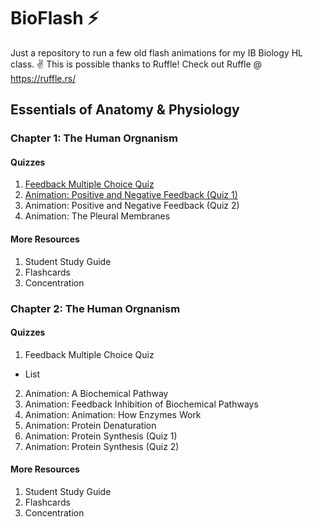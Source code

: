 # BioFlash ⚡
Just a repository to run a few old flash animations for my IB Biology HL class. ✌️
This is possible thanks to Ruffle! Check out Ruffle @ https://ruffle.rs/

## Essentials of Anatomy & Physiology
### Chapter 1: The Human Orgnanism

#### Quizzes
1. [Feedback Multiple Choice Quiz](https://highered.mheducation.com/sites/0072943696/student_view0/chapter1/feedback_multiple_choice_quiz.html)
2. [Animation: Positive and Negative Feedback (Quiz 1)](https://highered.mheducation.com/sites/0072943696/student_view0/chapter1/animation__positive_and_negative_feedback__quiz_1_.html)
3. Animation: Positive and Negative Feedback (Quiz 2)
4. Animation: The Pleural Membranes

#### More Resources
1. Student Study Guide
2. Flashcards
3. Concentration

### Chapter 2: The Human Orgnanism

#### Quizzes
1. Feedback Multiple Choice Quiz
* List
2. Animation: A Biochemical Pathway
3. Animation: Feedback Inhibition of Biochemical Pathways
4. Animation: Animation: How Enzymes Work
5. Animation: Protein Denaturation
6. Animation: Protein Synthesis (Quiz 1)
7. Animation: Protein Synthesis (Quiz 2)

#### More Resources
1. Student Study Guide
2. Flashcards
3. Concentration
